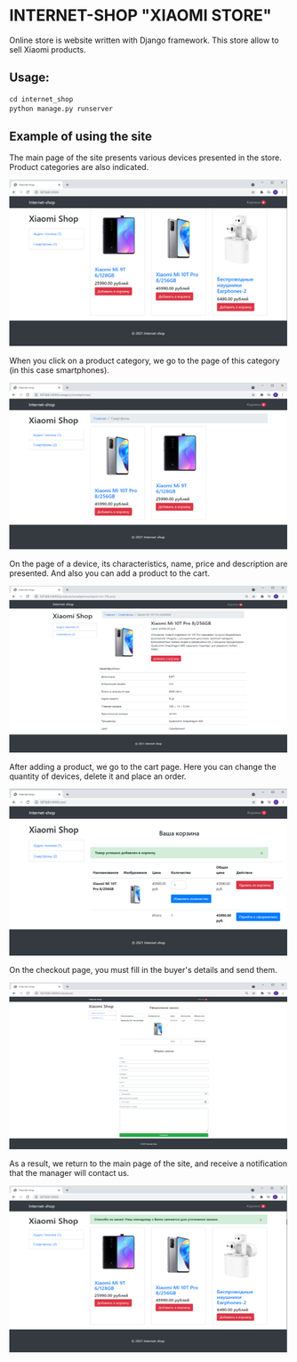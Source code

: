 # INTERNET-SHOP "XIAOMI STORE"

Online store is website written with Django framework.
This store allow to sell Xiaomi products.

## Usage:
```python
cd internet_shop
python manage.py runserver
```

## Example of using the site
The main page of the site presents various devices presented in the store.
Product categories are also indicated.

<img src="https://github.com/SnezhanaM/Online-store/blob/main/pictures/main_page.png" width="500" height="300"/>

When you click on a product category, we go to the page of this category (in this case smartphones).

<img src="https://github.com/SnezhanaM/Online-store/blob/main/pictures/smartphones_page.png" width="500" height="300"/>

On the page of a device, its characteristics, name, price and description are presented.
And also you can add a product to the cart.

<img src="https://github.com/SnezhanaM/Online-store/blob/main/pictures/xiaomi-mi-10t-pro_page.png" width="500" height="300"/>

After adding a product, we go to the cart page.
Here you can change the quantity of devices, delete it and place an order.

<img src="https://github.com/SnezhanaM/Online-store/blob/main/pictures/cart_page.png" width="500" height="300"/>

On the checkout page, you must fill in the buyer's details and send them.

<img src="https://github.com/SnezhanaM/Online-store/blob/main/pictures/checkout_page.png" width="500" height="300"/>

As a result, we return to the main page of the site, and receive a notification that the manager will contact us.

<img src="https://github.com/SnezhanaM/Online-store/blob/main/pictures/result_page.png" width="500" height="300"/>
